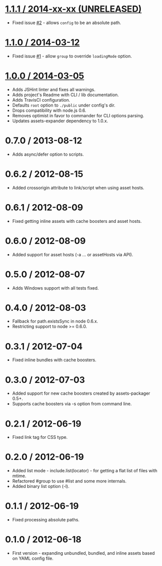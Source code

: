 [1.1.1 / 2014-xx-xx (UNRELEASED)](https://github.com/GoalSmashers/assets-include/compare/v1.1.0...v1.1.1)
==================

* Fixed issue [#2](https://github.com/GoalSmashers/assets-include/issues/2) - allows `config` to be an absolute path.

[1.1.0 / 2014-03-12](https://github.com/GoalSmashers/assets-include/compare/v1.0.0...v1.1.0)
==================

* Fixed issue [#1](https://github.com/GoalSmashers/assets-include/issues/1) - allow `group` to override `loadingMode` option.

[1.0.0 / 2014-03-05](https://github.com/GoalSmashers/assets-include/compare/v0.7.0...v1.0.0)
==================

* Adds JSHint linter and fixes all warnings.
* Adds project's Readme with CLI / lib documentation.
* Adds TravisCI configuration.
* Defaults `root` option to `./public` under config's dir.
* Drops compatibility with node.js 0.6.
* Removes optimist in favor to commander for CLI options parsing.
* Updates assets-expander dependency to 1.0.x.

0.7.0 / 2013-08-12
==================

* Adds async/defer option to scripts.

0.6.2 / 2012-08-15
==================

* Added crossorigin attribute to link/script when using asset hosts.

0.6.1 / 2012-08-09
==================

* Fixed getting inline assets with cache boosters and asset hosts.

0.6.0 / 2012-08-09
==================

* Added support for asset hosts (-a ... or assetHosts via API).

0.5.0 / 2012-08-07
==================

* Adds Windows support with all tests fixed.

0.4.0 / 2012-08-03
==================

* Fallback for path.existsSync in node 0.6.x.
* Restricting support to node >= 0.6.0.

0.3.1 / 2012-07-04
==================

* Fixed inline bundles with cache boosters.

0.3.0 / 2012-07-03
==================

* Added support for new cache boosters created by assets-packager 0.5+.
* Supports cache boosters via -s option from command line.

0.2.1 / 2012-06-19
==================

* Fixed link tag for CSS type.

0.2.0 / 2012-06-19
==================

* Added list mode - include.list(locator) - for getting a flat list of files with mtime.
* Refactored #group to use #list and some more internals.
* Added binary list option (-l).

0.1.1 / 2012-06-19
==================

* Fixed processing absolute paths.

0.1.0 / 2012-06-18
==================

* First version - expanding unbundled, bundled, and inline assets based on YAML config file.
